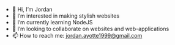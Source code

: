 - 👋 Hi, I’m Jordan
- 👀 I’m interested in making stylish websites
- 🌱 I’m currently learning NodeJS
- 💞️ I’m looking to collaborate on websites and web-applications
- 📫 How to reach me: jordan.ayotte1999@gmail.com

<!---
joayo13/joayo13 is a ✨ special ✨ repository because its `README.md` (this file) appears on your GitHub profile.
You can click the Preview link to take a look at your changes.
--->
